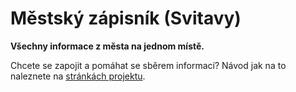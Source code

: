 # Městský zápisník (Svitavy)

**Všechny informace z města na jednom místě.**

Chcete se zapojit a pomáhat se sběrem informací? Návod jak na to naleznete na [stránkách projektu](https://www.mestsky-zapisnik.cz/contributor).